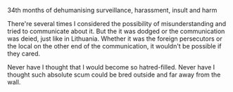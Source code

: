 34th months of dehumanising surveillance, harassment, insult and harm

There're several times I considered the possibility of misunderstanding and tried to communicate about it. But the it was dodged or the communication was deied, just like in Lithuania.
Whether it was the foreign persecutors or the local on the other end of the communication, it wouldn't be possible if they cared.

Never have I thought that I would become so hatred-filled.
Never have I thought such absolute scum could be bred outside and far away from the wall.
